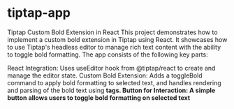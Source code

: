 # tiptap-app
Tiptap Custom Bold Extension in React
This project demonstrates how to implement a custom bold extension in Tiptap using React. It showcases how to use Tiptap's headless editor to manage rich text content with the ability to toggle bold formatting. The app consists of the following key parts:

React Integration: Uses useEditor hook from @tiptap/react to create and manage the editor state.
Custom Bold Extension: Adds a toggleBold command to apply bold formatting to selected text, and handles rendering and parsing of the bold text using <strong> tags.
Button for Interaction: A simple button allows users to toggle bold formatting on selected text
